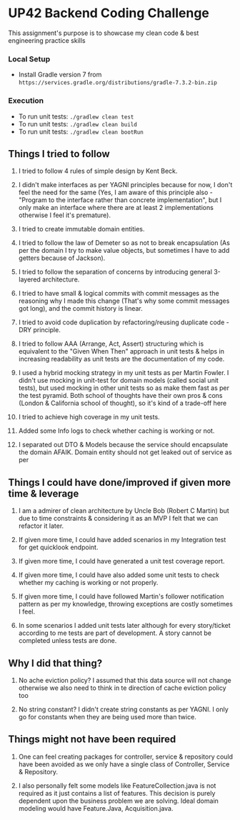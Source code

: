 # UP42 Backend Coding Challenge

This assignment's purpose is to showcase my clean code & best engineering practice skills

### Local Setup

* Install Gradle version 7 from `https://services.gradle.org/distributions/gradle-7.3.2-bin.zip`

### Execution

* To run unit tests:
  `./gradlew clean test`
* To run unit tests:
  `./gradlew clean build`
* To run unit tests:
  `./gradlew clean bootRun`

## Things I tried to follow

1. I tried to follow 4 rules of simple design by Kent Beck.

2. I didn't make interfaces as per YAGNI principles because for now, I don't feel the need for the same (Yes, I am aware
   of this principle also - "Program to the interface rather than concrete implementation", but I only make an interface
   where there are at least 2 implementations otherwise I feel it's premature).

3. I tried to create immutable domain entities.

4. I tried to follow the law of Demeter so as not to break encapsulation (As per the domain I try to make value objects,
   but sometimes I have to add getters because of Jackson).

5. I tried to follow the separation of concerns by introducing general 3-layered architecture.

6. I tried to have small & logical commits with commit messages as the reasoning why I made this change (That's why some
   commit messages got long), and the commit history is linear.

5. I tried to avoid code duplication by refactoring/reusing duplicate code - DRY principle.

7. I tried to follow AAA (Arrange, Act, Assert) structuring which is equivalent to the "Given When Then" approach in
   unit tests & helps in increasing readability as unit tests are the documentation of my code.

8. I used a hybrid mocking strategy in my unit tests as per Martin Fowler. I didn't use mocking in unit-test for domain
   models (called social unit tests), but used mocking in other unit tests so as make them fast as per the test pyramid.
   Both school of thoughts have their own pros & cons (London & California school of thought), so it's kind of a
   trade-off here

11. I tried to achieve high coverage in my unit tests.

11. Added some Info logs to check whether caching is working or not.

12. I separated out DTO & Models because the service should encapsulate the domain AFAIK. Domain entity should not get
    leaked out of service as per

## Things I could have done/improved if given more time & leverage

1. I am a admirer of clean architecture by Uncle Bob (Robert C Martin) but due to time constraints & considering it as
   an MVP I felt that we can refactor it later.

2. If given more time, I could have added scenarios in my Integration test for get quicklook endpoint.

3. If given more time, I could have generated a unit test coverage report.

4. If given more time, I could have also added some unit tests to check whether my caching is working or not properly.

5. If given more time, I could have followed Martin's follower notification pattern as per my knowledge, throwing
   exceptions are costly sometimes I feel.

6. In some scenarios I added unit tests later although for every story/ticket according to me tests are part of
   development. A story cannot be completed unless tests are done.

## Why I did that thing?

1. No ache eviction policy? I assumed that this data source will not change otherwise we also need to think in te
   direction of cache eviction policy too

2. No string constant? I didn't create string constants as per YAGNI. I only go for constants when they are being used
   more than twice.

## Things might not have been required

1. One can feel creating packages for controller, service & repository could have been avoided as we only have a single
   class of Controller, Service & Repository.

2. I also personally felt some models like FeatureCollection.java is not required as it just contains a list of
   features. This decision is purely dependent upon the business problem we are solving. Ideal domain modeling would
   have Feature.Java, Acquisition.java.